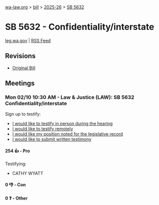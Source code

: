 [wa-law.org](/) > [bill](/bill/) > [2025-26](/bill/2025-26/) > [SB 5632](/bill/2025-26/sb/5632/)

# SB 5632 - Confidentiality/interstate
[leg.wa.gov](https://app.leg.wa.gov/billsummary?BillNumber=5632&Year=2025&Initiative=false) | [RSS Feed](./rss.xml)

## Revisions
* [Original Bill](1/)

## Meetings
### Mon 02/10 10:30 AM - Law & Justice (LAW): SB 5632 Confidentiality/interstate
Sign up to testify:
* [I would like to testify in person during the hearing](https://app.leg.wa.gov/csi/Testifier/Add?chamber=House&mId=32713&aId=163082&caId=25717&tId=1)
* [I would like to testify remotely](https://app.leg.wa.gov/csi/Testifier/Add?chamber=House&mId=32713&aId=163082&caId=25717&tId=2)
* [I would like my position noted for the legislative record](https://app.leg.wa.gov/csi/Testifier/Add?chamber=House&mId=32713&aId=163082&caId=25717&tId=3)
* [I would like to submit written testimony](https://app.leg.wa.gov/csi/Testifier/Add?chamber=House&mId=32713&aId=163082&caId=25717&tId=4)

#### 254 👍 - Pro
Testifying:
* CATHY WYATT

#### 0 👎 - Con

#### 0 ❓ - Other
